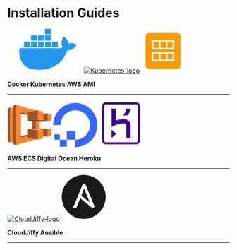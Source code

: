 # Installation Guides

&#x20; [ ](kubernetes/)[![Docker-logo](<../../../.gitbook/assets/docker-logo (1).png>)](docker/)                                  [![Kubernetes-logo](<../../../.gitbook/assets/Kubernetes\_logo (1).png>)](kubernetes/)                                       [![AWS-AMI-logo](<../../../.gitbook/assets/AWS AMI.png>)](aws-ami.md)

&#x20;               **Docker                                                              Kubernetes                                                     AWS AMI**  &#x20;

****

&#x20;         [![AWS-ECS-logo](../../../.gitbook/assets/AWS-ECS-Logo.png)](aws-ecs.md)                                         [![Digital-Ocean-logo](../../../.gitbook/assets/Digital-Ocean-Logo.png)](digitalocean.md)                                      [![Heroku-logo](../../../.gitbook/assets/heroku-logo.png)](heroku.md)           &#x20;

&#x20;             **AWS ECS                                                      Digital Ocean                                                      Heroku**&#x20;

****

&#x20;   [![CloudJiffy-logo](https://ik.imagekit.io/iyat1fg3juj/cloudjiffy-logo\_OhHLsg76P.png?ik-sdk-version=javascript-1.4.3\&updatedAt=1657134035775)](cloudjiffy.md)                                      [![Ansible-logo](../../../.gitbook/assets/Ansible-logo.png)](ansible.md)

&#x20;           **CloudJiffy                                                         Ansible**

****
